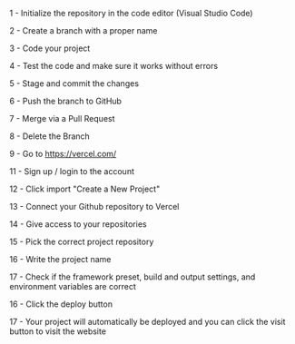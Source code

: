 1 -  Initialize the repository in the code editor (Visual Studio Code)

2 - Create a branch with a proper name

3 - Code your project

4 - Test the code and make sure it works without errors

5 - Stage and commit the changes

6 - Push the branch to GitHub

7 - Merge via a Pull Request

8 - Delete the Branch

9 - Go to https://vercel.com/

11 - Sign up / login to the account

12 - Click import "Create a New Project"

13 - Connect your Github repository to Vercel 

14 - Give access to your repositories

15 - Pick the correct project repository

16 - Write the project name

17 - Check if the framework preset, build and output settings, and environment variables are correct 

16 - Click the deploy button

17 - Your project will automatically be deployed and you can click the visit button to visit the website
